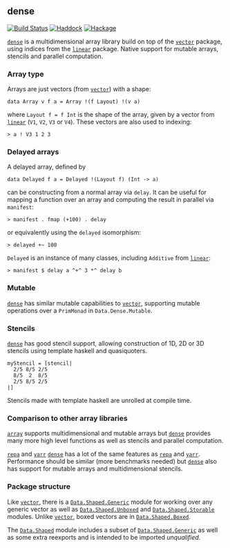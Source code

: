 ## dense

[![Build Status](https://travis-ci.org/cchalmers/dense.svg?branch=master)](https://travis-ci.org/cchalmers/dense)
[![Haddock](https://rawgit.com/cchalmers/dense/gh-pages/haddock.svg)](https://cchalmers.github.io/dense/)
[![Hackage](https://img.shields.io/hackage/v/dense.svg?style=flat)](https://hackage.haskell.org/package/dense)

[`dense`]: http://hackage.haskell.org/package/dense
[`vector`]: http://hackage.haskell.org/package/vector
[`linear`]: http://hackage.haskell.org/package/linear
[`repa`]: http://hackage.haskell.org/package/repa
[`array`]: http://hackage.haskell.org/package/array
[`yarr`]: http://hackage.haskell.org/package/yarr

[`dense`] is a multidimensional array library build on top of the
[`vector`] package, using indices from the [`linear`] package. Native
support for mutable arrays, stencils and parallel computation.

### Array type

Arrays are just vectors (from [`vector`]) with a shape:


```.haskell
data Array v f a = Array !(f Layout) !(v a)
```

where `Layout f = f Int` is the shape of the array, given by a  vector
from [`linear`] (`V1`, `V2`, `V3` or `V4`). These vectors are also used
to indexing:

```.haskell
> a ! V3 1 2 3
```

### Delayed arrays

A delayed array, defined by

```.haskell
data Delayed f a = Delayed !(Layout f) (Int -> a)
```

can be constructing from a normal array via `delay`. It can be useful
for mapping a function over an array and computing the result in
parallel via `manifest`:

```.haskell
> manifest . fmap (+100) . delay
```

or equivalently using the `delayed` isomorphism:

```.haskell
> delayed +~ 100
```

`Delayed` is an instance of many classes, including `Additive` from
[`linear`](http://hackage.haskell.org/package/linear):

```.haskell
> manifest $ delay a ^+^ 3 *^ delay b
```

### Mutable

[`dense`] has similar mutable capabilities to [`vector`], supporting
mutable operations over a `PrimMonad` in `Data.Dense.Mutable`.

### Stencils

[`dense`] has good stencil support, allowing construction of 1D, 2D or 3D
stencils using template haskell and quasiquoters.

```.haskell
myStencil = [stencil|
  2/5 8/5 2/5
  8/5  2  8/5
  2/5 8/5 2/5
|]
```

Stencils made with template haskell are unrolled at compile time.

### Comparison to other array libraries

[`array`] supports multidimensional and mutable arrays but [`dense`]
provides many more high level functions as well as stencils and parallel
computation.

[`repa`] and [`yarr`]
[`dense`] has a lot of the same features as [`repa`] and [`yarr`]. 
Performance should be similar (more benchmarks needed) but [`dense`] also
has support for mutable arrays and multidimensional stencils.

### Package structure

Like [`vector`], there is a [`Data.Shaped.Generic`] module for working
over any generic vector as well as [`Data.Shaped.Unboxed`] and
[`Data.Shaped.Storable`] modules. Unlike [`vector`], boxed vectors are
in [`Data.Shaped.Boxed`].

The [`Data.Shaped`] module includes a subset of [`Data.Shaped.Generic`]
as well as some extra reexports and is intended to be imported
*unqualified*.


[`Data.Shaped`]: https://cchalmers.github.io/dense/Data-Shaped.html
[`Data.Shaped.Boxed`]: https://cchalmers.github.io/dense/Data-Shaped-Boxed.html
[`Data.Shaped.Generic`]: https://cchalmers.github.io/dense/Data-Shaped-Generic.html
[`Data.Shaped.Storable`]: https://cchalmers.github.io/dense/Data-Shaped-Storable.html
[`Data.Shaped.Unboxed`]: https://cchalmers.github.io/dense/Data-Shaped-Unboxed.html

